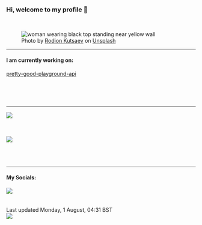 <h3>Hi, welcome to my profile 👋</h3>

<br />
<figure>
  <img
    src="https://images.unsplash.com/photo-1436262513933-a0b06755c784?crop=entropy&cs=tinysrgb&fit=max&fm=jpg&ixid=MnwyNzQ3MDB8MHwxfHJhbmRvbXx8fHx8fHx8fDE2NTkzMTgyOTU&ixlib=rb-1.2.1&q=80&w=1080&auto=format"
    alt="woman wearing black top standing near yellow wall" 
  />
  <figcaption>Photo by <a
    href="https://unsplash.com/@frostroomhead?utm_source=Profile%20readme&utm_medium=referral">Rodion Kutsaev</a> on <a
    href="https://unsplash.com/?utm_source=Profile%20readme&utm_medium=referral">Unsplash</a></figcaption>
</figure>


<hr />
<h4>I am currently working on:</h4>
<a href="https://github.com/ShaneLucy/pretty-good-playground-api">pretty-good-playground-api</a>

<br /><br /><br />

<hr />
<img
  src="https://github-readme-stats.vercel.app/api?username=shanelucy&show_icons=true&theme=calm"
/>
<br /><br /><br />

<img 
  src="https://github-readme-stats.vercel.app/api/top-langs/?username=shanelucy&theme=calm"
/>
<br /><br /><br /><br />
<hr />
<h4>My Socials:</h4>
<a href="https://uk.linkedin.com/in/shane-lucy-4735b616a">
  <img
    src="https://img.shields.io/badge/linkedin%20-%230077B5.svg?&style=for-the-badge&logo=linkedin&logoColor=white"
  />
</a>
<br /><br /><br />
Last updated Monday, 1 August, 04:31 BST
<br />
<img
  src="https://github.com/ShaneLucy/ShaneLucy/workflows/README%20build/badge.svg"
/>
